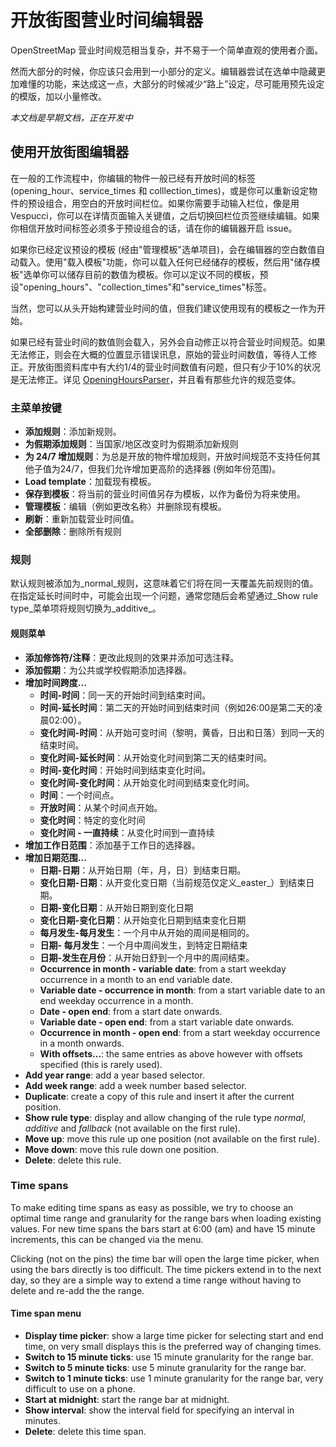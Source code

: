 # 开放街图营业时间编辑器

OpenStreetMap 营业时间规范相当复杂，并不易于一个简单直观的使用者介面。

然而大部分的时候，你应该只会用到一小部分的定义。编辑器尝试在选单中隐藏更加难懂的功能，来达成这一点，大部分的时候减少“路上”设定，尽可能用预先设定的模版，加以小量修改。

_本文档是早期文档，正在开发中_

## 使用开放街图编辑器

在一般的工作流程中，你编辑的物件一般已经有开放时间的标签 (opening_hour、service_times 和 colllection_times)，或是你可以重新设定物件的预设组合，用空白的开放时间栏位。如果你需要手动输入栏位，像是用 Vespucci，你可以在详情页面输入关键值，之后切换回栏位页签继续编辑。如果你相信开放时间标签必须多于预设组合的话，请在你的编辑器开启 issue。

如果你已经定议预设的模板 (经由"管理模板"选单项目)，会在编辑器的空白数值自动载入。使用"载入模板"功能，你可以载入任何已经储存的模板，然后用"储存模板"选单你可以储存目前的数值为模板。你可以定议不同的模板，预设"opening_hours"、"collection_times"和"service_times"标签。

当然，您可以从头开始构建营业时间的值，但我们建议使用现有的模板之一作为开始。

如果已经有营业时间的数值则会载入，另外会自动修正以符合营业时间规范。如果无法修正，则会在大概的位置显示错误讯息，原始的营业时间数值，等待人工修正。开放街图资料库中有大约1/4的营业时间数值有问题，但只有少于10%的状况是无法修正。详见 [OpeningHoursParser](https://github.com/simonpoole/OpeningHoursParser)，并且看有那些允许的规范变体。

### 主菜单按键

* __添加规则__：添加新规则。
* __为假期添加规则__：当国家/地区改变时为假期添加新规则
* __为 24/7 增加规则__：为总是开放的物件增加规则，开放时间规范不支持任何其他子值为24/7，但我们允许增加更高阶的选择器 (例如年份范围)。
* __Load template__：加载现有模板。
* __保存到模板__：将当前的营业时间值另存为模板，以作为备份为将来使用。
* __管理模板__：编辑（例如更改名称）并删除现有模板。
* __刷新__：重新加载营业时间值。
* __全部删除__：删除所有规则

### 规则

默认规则被添加为_normal_规则，这意味着它们将在同一天覆盖先前规则的值。在指定延长时间时中，可能会出现一个问题，通常您随后会希望通过_Show rule type_菜单项将规则切换为_additive_。

#### 规则菜单

* __添加修饰符/注释__：更改此规则的效果并添加可选注释。
* __添加假期__：为公共或学校假期添加选择器。
* __增加时间跨度...__
    * __时间-时间__：同一天的开始时间到结束时间。
    * __时间-延长时间__：第二天的开始时间到结束时间（例如26:00是第二天的凌晨02:00）。
    * __变化时间-时间__：从开始可变时间（黎明，黄昏，日出和日落）到同一天的结束时间。
    * __变化时间-延长时间__：从开始变化时间到第二天的结束时间。
    * __时间-变化时间__：开始时间到结束变化时间。
    * __变化时间-变化时间__：从开始变化时间到结束变化时间。
    * __时间__：一个时间点。
    * __开放时间__：从某个时间点开始。
    * __变化时间__：特定的变化时间
    * __变化时间 - 一直持续__：从变化时间到一直持续
* __增加工作日范围__：添加基于工作日的选择器。
* __增加日期范围...__
    * __日期-日期__：从开始日期（年，月，日）到结束日期。
    * __变化日期-日期__：从开变化变日期（当前规范仅定义_easter_）到结束日期。
    * __日期-变化日期__：从开始日期到变化日期
    * __变化日期-变化日期__：从开始变化日期到结束变化日期
    * __每月发生-每月发生__：一个月中从开始的周间是相同的。
    * __日期- 每月发生__：一个月中周间发生，到特定日期结束
    * __日期-发生在月份__：从开始日舒到一个月中的周间结束。
    * __Occurrence in month - variable date__: from a start weekday occurrence in a month to an end variable date.
    * __Variable date - occurrence in month__: from a start variable date to an end weekday occurrence in a month.
    * __Date - open end__: from a start date onwards.
    * __Variable date - open end__: from a start variable date onwards.
    * __Occurrence in month - open end__: from a start weekday occurrence in a month onwards.
    * __With offsets...__: the same entries as above however with offsets specified (this is rarely used).
* __Add year range__: add a year based selector.
* __Add week range__: add a week number based selector.
* __Duplicate__: create a copy of this rule and insert it after the current position.
* __Show rule type__: display and allow changing of the rule type _normal_, _additive_ and _fallback_ (not available on the first rule).
* __Move up__: move this rule up one position (not available on the first rule).
* __Move down__: move this rule down one position.
* __Delete__: delete this rule.

### Time spans

To make editing time spans as easy as possible, we try to choose an optimal time range and granularity for the range bars when loading existing values. For new time spans the bars start at 6:00 (am) and have 15 minute increments, this can be changed via the menu.

Clicking (not on the pins) the time bar will open the large time picker, when using the bars directly is too difficult. The time pickers extend in to the next day, so they are a simple way to extend a time range without having to delete and re-add the the range.

#### Time span menu

* __Display time picker__: show a large time picker for selecting start and end time, on very small displays this is the preferred way of changing times.
* __Switch to 15 minute ticks__: use 15 minute granularity for the range bar.
* __Switch to 5 minute ticks__: use 5 minute granularity for the range bar.
* __Switch to 1 minute ticks__: use 1 minute granularity for the range bar, very difficult to use on a phone.
* __Start at midnight__: start the range bar at midnight.
* __Show interval__: show the interval field for specifying an interval in minutes.
* __Delete__: delete this time span.


